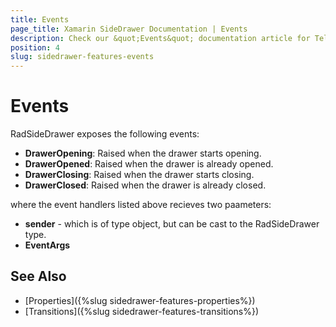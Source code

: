 ```yaml
---
title: Events
page_title: Xamarin SideDrawer Documentation | Events
description: Check our &quot;Events&quot; documentation article for Telerik SideDrawer for Xamarin control.
position: 4
slug: sidedrawer-features-events
---
```


# Events

RadSideDrawer exposes the following events:

* **DrawerOpening**: Raised when the drawer starts opening.
* **DrawerOpened**: Raised when the drawer is already opened.
* **DrawerClosing**: Raised when the drawer starts closing.
* **DrawerClosed**: Raised when the drawer is already closed.

where the event handlers listed above recieves two paameters:

* **sender** - which is of type object, but can be cast to the RadSideDrawer type.
* **EventArgs**

## See Also

- [Properties]({%slug sidedrawer-features-properties%})
- [Transitions]({%slug sidedrawer-features-transitions%})
